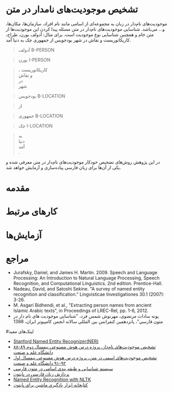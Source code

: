 # تشخیص موجودیت‌های نامدار در متن
موجودیت‌های نام‌دار در زبان به مجموعه‌ای از اسامی مانند نام افراد، سازمان‌ها، مکان‌ها،  و... می‌باشد. شناسایی موجودیت‌های نام‌دار در متن مسئله پیدا کردن این موجودیت‌ها از متن خام و همچنین شناسایی نوع موجودیت است.
برای مثال:
آدولف بورن، طراح، کاریکاتوریست و نقاش در شهر بودجویس از جمهوری چک به دنیا آمد.

> آدولف		B-PERSON

> بورن		I-PERSON

> ،
> کاریکاتوریست	
> و	
> نقاش	
> در	
> شهر	

> بودجویس		B-LOCATION

> از	

> جمهوری		B-LOCATION

> چک	I-LOCATION

> به	
> دنیا	
> آمد	
> .	

در این پژوهش روش‌های تضحیص خودکار موجودیت‌های نام‌دار در متن معرفی شده و یکی از آن‌ها برای زبان فارسی پیاده‌سازی و آزمایش خواهد شد.

# مقدمه

# کارهای مرتبط

# آزمایش‌ها

# مراجع
+ Jurafsky, Daniel, and James H. Martin. 2009. Speech and Language Processing: An Introduction to Natural Language Processing, Speech Recognition, and Computational Linguistics. 2nd edition. Prentice-Hall.
+ Nadeau, David, and Satoshi Sekine. "A survey of named entity recognition and classification." Lingvisticae Investigationes 30.1 (2007): 3-26.
+ M. Asgari Bidhendi, et al., "Extracting person names from ancient Islamic Arabic texts", in Proceedings of LREC-Rel, pp. 1-6, 2012.
+ پونه سادات مرتضوي، مهرنوش شمس فرد، "شناسايي موجوديت هاي نام دار در متون فارسي"، پانزدهمين كنفرانس بين المللي سالانه انجمن كامپيوتر ايران، 1388

#لینک‌های مفید
+ [Stanford Named Entity Recognizer(NER)](http://nlp.stanford.edu/software/CRF-NER.shtml)
+ [تشخیص موجودیت‌های نام‌دار، پروژه درس هوش مصنوعی نیمسال دوم ۸۹-۸۸ دانشگاه علم و صنعت](http://bayanbox.ir/id/6189680504542343855?download)
+ [تشخیص موجودیت‌های اسمی در متن، پروژه درس هوش مصنوعی نیمسال اول ۹۲-۹۱ دانشگاه علم و صنعت](http://bayanbox.ir/id/1685090304266467232?download)
+ [سیستم شناسایی و طبقه بندی اسامی در متون فارسی](http://www.sid.ir/FA/ViewPaper.asp?ID=185593&varStr=3.14159265358979;%D8%A7%D8%B5%D9%81%D9%87%D8%A7%D9%86%D9%8A%20%D8%B3%D9%8A%D8%AF%D8%B9%D8%A8%D8%AF%D8%A7%D9%84%D8%AD%D9%85%D9%8A%D8%AF,%D8%B1%D8%A7%D8%AD%D8%AA%D9%8A%20%D9%82%D9%88%DA%86%D8%A7%D9%86%D9%8A%20%D8%B3%D8%B9%D9%8A%D8%AF,%D8%AC%D9%87%D8%A7%D9%86%DA%AF%D9%8A%D8%B1%D9%8A%20%D9%86%D8%A7%D8%AF%D8%B1;%D9%BE%D8%B1%D8%AF%D8%A7%D8%B2%D8%B4%20%D8%B9%D9%84%D8%A7%D9%8A%D9%85%20%D9%88%20%D8%AF%D8%A7%D8%AF%D9%87%20%D9%87%D8%A7;1389;-;1%20%28%D9%BE%D9%8A%D8%A7%D9%BE%D9%8A%2013%29;77;888)
+ [پردازش زبان فارسی در پایتون](http://www.sobhe.ir/hazm)
+ [Named Entity Recognition with NLTK](http://nltk.org/book/ch07.html#named_entity_recognition_index_term)
+ [کتابخانه ابزار یادگیری ماشین برای پایتون](http://scikit-learn.org/stable/)
